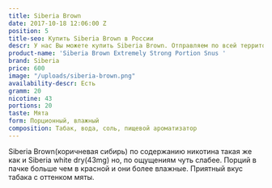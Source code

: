 ```yaml
---
title: Siberia Brown
date: 2017-10-18 12:06:00 Z
position: 5
title-seo: Купить Siberia Brown в России
descr: У нас Вы можете купить Siberia Brown. Отправляем по всей территории России.
product-name: 'Siberia Brown Extremely Strong Portion Snus '
brand: Siberia
price: 600
image: "/uploads/siberia-brown.png"
availability-descr: Есть
gramm: 20
nicotine: 43
portions: 20
taste: Мята
form: Порционный, влажный
composition: Табак, вода, соль, пищевой ароматизатор
---
```


Siberia Brown(коричневая сибирь) по содержанию никотина такая же как и Siberia white dry(43mg) но, по ощущениям чуть слабее. Порций в пачке больше чем в красной и они более влажные. 
Приятный вкус табака с оттенком мяты.
